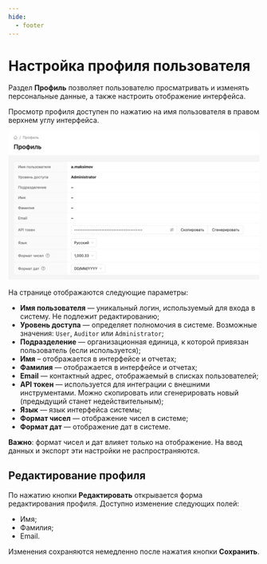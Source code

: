 ```yaml
---
hide:
  - footer
---
```


# Настройка профиля пользователя

Раздел **Профиль** позволяет пользователю просматривать и изменять персональные данные, а также настроить отображение интерфейса.

Просмотр профиля доступен по нажатию на имя пользователя в правом верхнем углу интерфейса.

![User profile](/assets/img/user-profile.png)

На странице отображаются следующие параметры:

- **Имя пользователя** — уникальный логин, используемый для входа в систему. Не подлежит редактированию;
- **Уровень доступа** — определяет полномочия в системе. Возможные значения: `User`, `Auditor` или `Administrator`;
- **Подразделение** — организационная единица, к которой привязан пользователь (если используется);
- **Имя** – отображается в интерфейсе и отчетах;
- **Фамилия** — отображается в интерфейсе и отчетах;
- **Email** — контактный адрес, отображаемый в списках пользователей;
- **API токен** — используется для интеграции с внешними инструментами. Можно скопировать или сгенерировать новый (предыдущий станет недействительным);
- **Язык** — язык интерфейса системы;
- **Формат чисел** — отображение чисел в системе;
- **Формат дат** — отображение дат в системе.

**Важно**: формат чисел и дат влияет только на отображение. На ввод данных и экспорт эти настройки не распространяются.

## Редактирование профиля

По нажатию кнопки **Редактировать** открывается форма редактирования профиля. Доступно изменение следующих полей:

- Имя;
- Фамилия;
- Email.

Изменения сохраняются немедленно после нажатия кнопки **Сохранить**.